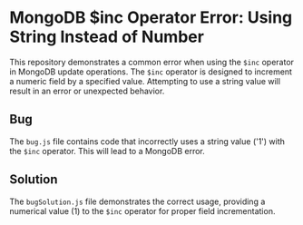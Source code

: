 # MongoDB $inc Operator Error: Using String Instead of Number

This repository demonstrates a common error when using the `$inc` operator in MongoDB update operations.  The `$inc` operator is designed to increment a numeric field by a specified value.  Attempting to use a string value will result in an error or unexpected behavior.

## Bug
The `bug.js` file contains code that incorrectly uses a string value ('1') with the `$inc` operator. This will lead to a MongoDB error.

## Solution
The `bugSolution.js` file demonstrates the correct usage, providing a numerical value (1) to the `$inc` operator for proper field incrementation.
